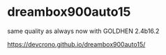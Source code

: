 # dreambox900auto15

same quality as always now with
GOLDHEN 2.4b16.2

https://devcrono.github.io/dreambox900auto15/
